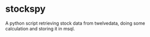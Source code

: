 # stockspy
A python script retrieving stock data from twelvedata, doing some calculation and storing it in msql.

